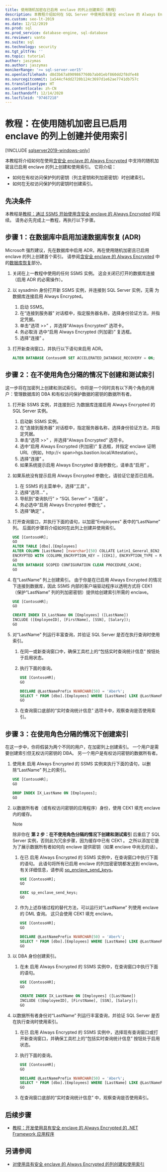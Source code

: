 ```yaml
---
title: 使用随机加密在已启用 enclave 的列上创建索引（教程）
description: 本教程介绍如何在 SQL Server 中使用具有安全 enclave 的 Always Encrypted 所支持的随机加密在已启用 enclave 的列上创建和使用索引。
ms.custom: seo-lt-2019
ms.date: 12/12/2019
ms.prod: sql
ms.prod_service: database-engine, sql-database
ms.reviewer: vanto
ms.suite: sql
ms.technology: security
ms.tgt_pltfrm: ''
ms.topic: tutorial
author: jaszymas
ms.author: jaszymas
monikerRange: '>= sql-server-ver15'
ms.openlocfilehash: d8d3b67a8909867760b7ab01ebf860dd2f8dfe48
ms.sourcegitcommit: 1a544cf4dd2720b124c3697d1e62ae7741db757c
ms.translationtype: HT
ms.contentlocale: zh-CN
ms.lasthandoff: 12/14/2020
ms.locfileid: "97467218"
---
```

# <a name="tutorial-create-and-use-indexes-on-enclave-enabled-columns-using-randomized-encryption"></a>教程：在使用随机加密且已启用 enclave 的列上创建并使用索引
[!INCLUDE [sqlserver2019-windows-only](../../includes/applies-to-version/sqlserver2019-windows-only.md)]

本教程将介绍如何在使用[含安全 enclave 的 Always Encrypted](encryption/always-encrypted-enclaves.md) 中支持的随机加密且已启用 enclave 的列上创建和使用索引。 它将介绍：

- 如何在有权访问保护列的密钥（列主密钥和列加密密钥）时创建索引。
- 如何在无权访问保护列的密钥时创建索引。

## <a name="prerequisites"></a>先决条件

本教程是[教程：通过 SSMS 开始使用含安全 enclave 的 Always Encrypted](./tutorial-getting-started-with-always-encrypted-enclaves.md) 的延续。 请务必先完成上一教程，再执行以下步骤。

## <a name="step-1-enable-accelerated-database-recovery-adr-in-your-database"></a>步骤 1：在数据库中启用加速数据库恢复 (ADR)

Microsoft 强烈建议，先在数据库中启用 ADR，再在使用随机加密且已启用 enclave 的列上创建首个索引。 请参阅[含安全 enclave 的 Always Encrypted](./encryption/always-encrypted-enclaves.md) 中的[数据库恢复](./encryption/always-encrypted-enclaves.md#database-recovery)部分。

1. 关闭在上一教程中使用的任何 SSMS 实例。 这会关闭已打开的数据库连接（启用 ADR 的必需操作）。
1. 以 sysadmin 身份打开新 SSMS 实例，并连接到 SQL Server 实例，无需  为数据库连接启用 Always Encrypted。
    1. 启动 SSMS。
    1. 在“连接到服务器”  对话框中，指定服务器名称，选择身份验证方法，并指定凭据。
    1. 单击“选项 >>”  ，并选择“Always Encrypted”  选项卡。
    1. 务必取消  选中“启用 Always Encrypted (列加密)”  复选框。
    1. 选择“连接”  。
1. 打开新查询窗口，并执行以下语句来启用 ADR。

   ```sql
   ALTER DATABASE ContosoHR SET ACCELERATED_DATABASE_RECOVERY = ON;
   ```

## <a name="step-2-create-and-test-an-index-without-role-separation"></a>步骤 2：在不使用角色分隔的情况下创建和测试索引

这一步将在加密列上创建和测试索引。 你将是一个同时具有以下两个角色的用户：管理数据库的 DBA 和有权访问保护数据的密钥的数据所有者。

1. 打开新 SSMS 实例，并连接到已  为数据库连接启用 Always Encrypted 的 SQL Server 实例。
   1. 启动新 SSMS 实例。
   1. 在“连接到服务器”  对话框中，指定服务器名称，选择身份验证方法，并指定凭据。
   1. 单击“选项 >>”  ，并选择“Always Encrypted”  选项卡。
   1. 选中“启用 Always Encrypted (列加密)”  复选框，并指定 enclave 证明 URL（例如，ht<span>tp://<   span>hgs.bastion.local/Attestation）。
   1. 选择“连接”  。
   1. 如果系统提示启用 Always Encrypted 查询参数化，请单击“启用”  。
1. 如果系统没有提示启用 Always Encrypted 参数化，请验证它是否已启用。
   1. 在 SSMS 的主菜单中，选择“工具”  。
   2. 选择“选项...”  。
   3. 导航到“查询执行”   > “SQL Server”   > “高级”  。
   4. 务必选中“启用 Always Encrypted 参数化”  。
   5. 选择“确定”  。
1. 打开查询窗口，并执行下面的语句，以加密“Employees”  表中的“LastName”  列。 后面的步骤将介绍如何在此列上创建并使用索引。

   ```sql
   USE [ContosoHR];
   GO   
   ALTER TABLE [dbo].[Employees]
   ALTER COLUMN [LastName] [nvarchar](50) COLLATE Latin1_General_BIN2 
   ENCRYPTED WITH (COLUMN_ENCRYPTION_KEY = [CEK1], ENCRYPTION_TYPE = Randomized    ALGORITHM = 'AEAD_AES_256_CBC_HMAC_SHA_256') NOT NULL;
   GO   
   ALTER DATABASE SCOPED CONFIGURATION CLEAR PROCEDURE_CACHE;
   GO
   ```

1. 在“LastName”  列上创建索引。 由于你是在已启用 Always Encrypted 的情况下连接到数据库，因此 SSMS 内部的客户端驱动程序以透明方式将 CEK1  （保护“LastName”  列的列加密密钥）提供给创建索引所需的 enclave。

   ```sql
   USE [ContosoHR];
   GO

   CREATE INDEX IX_LastName ON [Employees] ([LastName])
   INCLUDE ([EmployeeID], [FirstName], [SSN], [Salary]);
   GO
   ```

1. 对“LastName”  列运行丰富查询，并验证 SQL Server 是否在执行查询时使用索引。
   1. 在同一或新查询窗口中，确保工具栏上的“包括实时查询统计信息”  按钮处于启用状态。
   1. 执行下面的查询。

       ```sql
       USE [ContosoHR];
       GO

       DECLARE @LastNamePrefix NVARCHAR(50) = 'Aber%';
       SELECT * FROM [dbo].[Employees] WHERE [LastName] LIKE @LastNamePrefix;
       GO
      ```

   1. 在查询窗口底部的“实时查询统计信息”  选项卡中，观察查询是否使用索引。

## <a name="step-3-create-an-index-with-role-separation"></a>步骤 3：在使用角色分隔的情况下创建索引

在这一步中，你将假装为两个不同的用户，在加密列上创建索引。 一个用户是需要创建索引但无权访问密钥的 DBA。 另一个用户是有权访问密钥的数据所有者。

1. 使用未  启用 Always Encrypted 的 SSMS 实例来执行下面的语句，以删除“LastName”  列上的索引。

   ```sql
   USE [ContosoHR];
   GO

   DROP INDEX IX_LastName ON [Employees]; 
   GO
   ```

1. 以数据所有者（或有权访问密钥的应用程序）身份，使用 CEK1  填充 enclave 内的缓存。

   > [!NOTE]
   > 除非你在 **第 2 步：在不使用角色分隔的情况下创建和测试索引** 后重启了 SQL Server 实例，否则此为冗余步骤，因为缓存中已有 CEK1  。 之所以添加它是为了展示数据所有者如何向 enclave 提供密钥（如果 enclave 中尚无的话）。

   1. 在已  启用 Always Encrypted 的 SSMS 实例中，在查询窗口中执行下面的语句。 此语句将所有已启用 enclave 的列加密密钥都发送到 enclave。 有关详细信息，请参阅 [sp_enclave_send_keys](../system-stored-procedures/sp-enclave-send-keys-sql.md)。

        ```sql
        USE [ContosoHR];
        GO

        EXEC sp_enclave_send_keys;
        GO
        ```

   1. 作为上述存储过程的替代方法，可以运行对“LastName”  列使用 enclave 的 DML 查询。 这只会使用 CEK1  填充 enclave。

        ```sql
        USE [ContosoHR];
        GO

        DECLARE @LastNamePrefix NVARCHAR(50) = 'Aber%';
        SELECT * FROM [dbo].[Employees] WHERE [LastName] LIKE @LastNamePrefix;
        GO
        ```

1. 以 DBA 身份创建索引。
    1. 在未  启用 Always Encrypted 的 SSMS 实例中，在查询窗口中执行下面的语句。

        ```sql
        USE [ContosoHR];
        GO

        CREATE INDEX IX_LastName ON [Employees] ([LastName])
        INCLUDE ([EmployeeID], [FirstName], [SSN], [Salary]);
        GO
        ```

1. 以数据所有者身份对“LastName”  列运行丰富查询，并验证 SQL Server 是否在执行查询时使用索引。
   1. 在已  启用 Always Encrypted 的 SSMS 实例中，选择现有查询窗口或打开新查询窗口，并确保工具栏上的“包括实时查询统计信息”  按钮处于启用状态。
   1. 执行下面的查询。 

        ```sql
        USE [ContosoHR];
        GO

        DECLARE @LastNamePrefix NVARCHAR(50) = 'Aber%';
        SELECT * FROM [dbo].[Employees] WHERE [LastName] LIKE @LastNamePrefix;
        GO
        ```

   1. 在查询窗口底部的“实时查询统计信息”  中，观察查询是否使用索引。

## <a name="next-steps"></a>后续步骤
- [教程：开发使用具有安全 enclave 的 Always Encrypted 的 .NET Framework 应用程序](tutorial-always-encrypted-enclaves-develop-net-framework-apps.md)

## <a name="see-also"></a>另请参阅
- [对使用具有安全 enclave 的 Always Encrypted 的列创建和使用索引](encryption/always-encrypted-enclaves-create-use-indexes.md)
